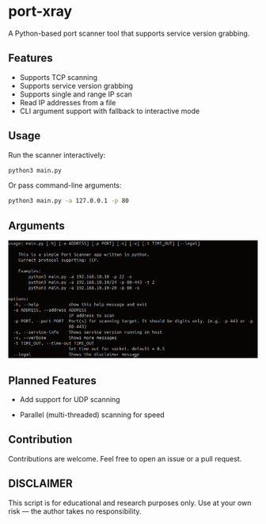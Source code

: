 # port-xray

A Python-based port scanner tool that supports service version grabbing.

## Features

- Supports TCP scanning
- Supports service version grabbing
- Supports single and range IP scan
- Read IP addresses from a file
- CLI argument support with fallback to interactive mode

## Usage

Run the scanner interactively:

```bash
python3 main.py
```
Or pass command-line arguments:

```bash
python3 main.py -a 127.0.0.1 -p 80
```

## Arguments
![Arguments.png](./img/arguments.png)


## Planned Features

- Add support for UDP scanning

- Parallel (multi-threaded) scanning for speed

## Contribution

Contributions are welcome. Feel free to open an issue or a pull request.

## DISCLAIMER

This script is for educational and research purposes only.
Use at your own risk — the author takes no responsibility.

